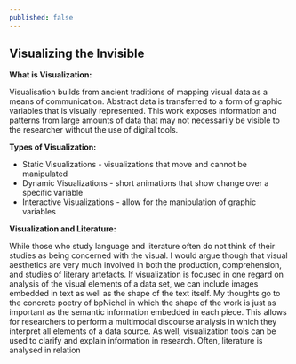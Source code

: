 ```yaml
---
published: false
---
```

## Visualizing the Invisible

**What is Visualization:**

Visualisation builds from ancient traditions of mapping visual data as a means of communication. Abstract data is transferred to a form of graphic variables that is visually represented. This work exposes information and patterns from large amounts of data that may not necessarily be visible to the researcher without the use of digital tools.

**Types of Visualization:**

- Static Visualizations - visualizations that move and cannot be manipulated
- Dynamic Visualizations - short animations that show change over a specific variable
- Interactive Visualizations - allow for the manipulation of graphic variables

**Visualization and Literature:**

While those who study language and literature often do not think of their studies as being concerned with the visual. I would argue though that visual aesthetics are very much involved in both the production, comprehension, and studies of literary artefacts. If visualization is focused in one regard on analysis of the visual elements of a data set, we can include images embedded in text as well as the shape of the text itself. My thoughts go to the concrete poetry of bpNichol in which the shape of the work is just as important as the semantic information embedded in each piece. This allows for researchers to perform a multimodal discourse analysis in which they interpret all elements of a data source. As well, visualization tools can be used to clarify and explain information in research. Often, literature is analysed in relation 
